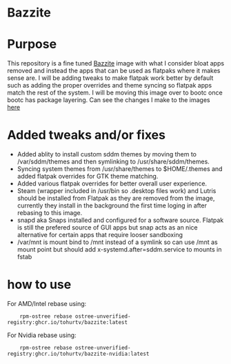 # Bazzite

# Purpose

This repository is a fine tuned [Bazzite](https://bazzite.gg/) image with what I consider bloat apps removed and instead the apps that can be used as flatpaks where it makes sense are. I will be adding tweaks to make flatpak work better by default such as adding the proper overrides and theme syncing so flatpak apps match the rest of the system. I will be moving this image over to bootc once bootc has package layering. Can see the changes I make to the images [here](https://github.com/tohurtv/bazzite/blob/main/build.sh)

# Added tweaks and/or fixes
- Added ablity to install custom sddm themes by moving them to /var/sddm/themes and then symlinking to /usr/share/sddm/themes.
- Syncing system themes from /usr/share/themes to $HOME/.themes and added flatpak overrides for GTK theme matching.
- Added various flatpak overrides for better overall user experience.
- Steam (wrapper included in /usr/bin so .desktop files work) and Lutris should be installed from Flatpak as they are removed from the image, currently they install in the background the first time loging in after rebasing to this image.
- snapd aka Snaps installed and configured for a software source. Flatpak is still the prefered source of GUI apps but snap acts as an nice alternative for certain apps that require looser sandboxing
- /var/mnt is mount bind to /mnt instead of a symlink  so can use /mnt as mount point but should add x-systemd.after=sddm.service to mounts in fstab

# how to use

For AMD/Intel rebase using:

```
    rpm-ostree rebase ostree-unverified-registry:ghcr.io/tohurtv/bazzite:latest
```
For Nvidia rebase using:

```
    rpm-ostree rebase ostree-unverified-registry:ghcr.io/tohurtv/bazzite-nvidia:latest
```
